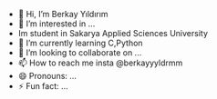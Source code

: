 - 👋 Hi, I’m Berkay Yıldırım
- 👀 I’m interested in ...
- Im student in Sakarya Applied Sciences University
- 🌱 I’m currently learning C,Python
- 💞️ I’m looking to collaborate on ...
- 📫 How to reach me insta @berkayyyldrmm
- 😄 Pronouns: ...
- ⚡ Fun fact: ...

<!---
berkay2658/berkay2658 is a ✨ special ✨ repository because its `README.md` (this file) appears on your GitHub profile.
You can click the Preview link to take a look at your changes.
--->
